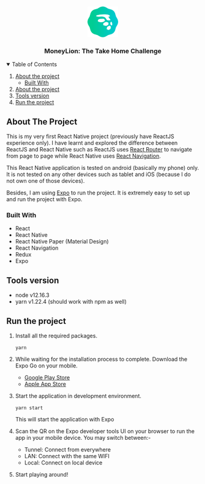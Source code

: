 <br />
<p align="center">
   <img src="assets/icon.png" alt="Logo" width="80" height="80">

  <h3 align="center">MoneyLion: The Take Home Challenge</h3>

  <!-- <p align="center">
    An awesome README template to jumpstart your projects!
    <br />
    <a href="https://github.com/othneildrew/Best-README-Template"><strong>Explore the docs »</strong></a>
    <br />
    <br />
    <a href="https://github.com/othneildrew/Best-README-Template">View Demo</a>
    ·
    <a href="https://github.com/othneildrew/Best-README-Template/issues">Report Bug</a>
    ·
    <a href="https://github.com/othneildrew/Best-README-Template/issues">Request Feature</a>
  </p> -->
</p>

<!-- TABLE OF CONTENTS -->
<details open="open">
  <summary>Table of Contents</summary>
  <ol>
      <li>
         <a href="#getting-started">About the project</a>
         <ul>
            <li><a href="#built-with">Built With</a></li>
         </ul>
      </li>
      <li><a href="#getting-started">About the project</a></li>
      <li><a href="#tools-version">Tools version</a></li>
      <li><a href="#run-the-project">Run the project</a></li>
  </ol>
</details>

<!-- ABOUT THE PROJECT -->

## About The Project

This is my very first React Native project (previously have ReactJS experience only). I have learnt and explored the difference between ReactJS and React Native such as ReactJS uses [React Router](https://reactrouter.com/web/guides/quick-start) to navigate from page to page while React Native uses [React Navigation](https://reactnavigation.org/). 

This React Native application is tested on android (basically my phone) only. It is not tested on any other devices such as tablet and iOS (because I do not own one of those devices). 

Besides, I am using [Expo](https://expo.io/) to run the project. It is extremely easy to set up and run the project with Expo.

### Built With

- React
- React Native
- React Native Paper (Material Design)
- React Navigation
- Redux
- Expo

<!-- GETTING STARTED -->

## Tools version

- node v12.16.3
- yarn v1.22.4 (should work with npm as well)

## Run the project

1. Install all the required packages.
   ```
   yarn
   ```

2. While waiting for the installation process to complete. Download the Expo Go on your mobile.
   - [Google Play Store](https://play.google.com/store/apps/details?id=host.exp.exponent&hl=en&gl=US)
   - [Apple App Store](https://apps.apple.com/us/app/expo-go/id982107779)

3. Start the application in development environment.
   ```
   yarn start
   ```
   This will start the application with Expo

4. Scan the QR on the Expo developer tools UI on your browser to run the app in your mobile device. You may switch between:-
   - Tunnel: Connect from everywhere
   - LAN: Connect with the same WIFI
   - Local: Connect on local device

5. Start playing around!

